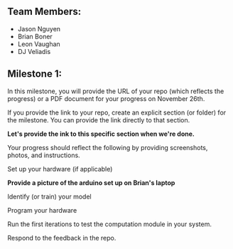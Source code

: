 ## Team Members:
- Jason Nguyen
- Brian Boner
- Leon Vaughan
- DJ Veliadis

## Milestone 1: 
In this milestone, you will provide the URL of your repo (which reflects the progress) or a PDF document for your progress on November 26th.

If you provide the link to your repo, create an explicit section (or folder) for the milestone. You can provide the link directly to that section.

**Let's provide the ink to this specific section when we're done.**

Your progress should reflect the following by providing screenshots, photos, and instructions.


Set up your hardware (if applicable)

**Provide a picture of the arduino set up on Brian's laptop**

Identify (or train) your model 


Program your hardware


Run the first iterations to test the computation module in your system.


Respond to the feedback in the repo.

